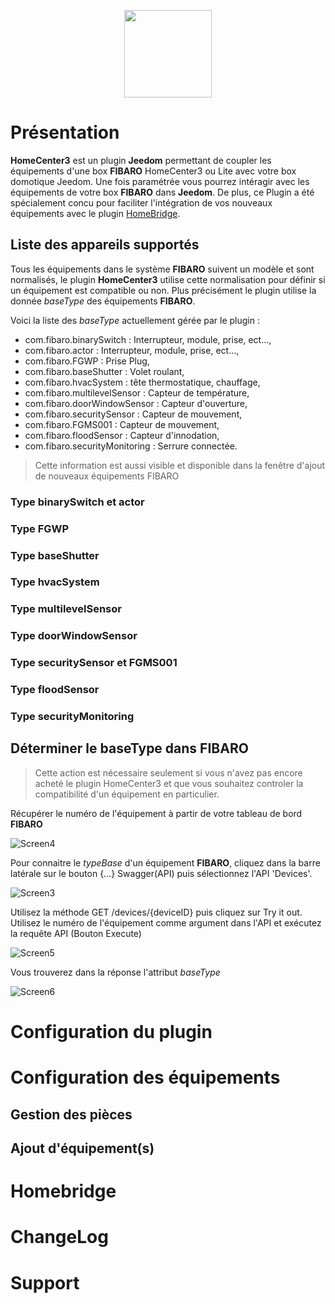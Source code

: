 
<!-- ![homecenter3_icon](/plugin-homecenter3/assets/images/homecenter3_icon.png) -->

<p align="center">
  <img src="/plugin-homecenter3/assets/images/homecenter3_icon.png" height="140">
</p>

# Présentation 
**HomeCenter3** est un plugin **Jeedom** permettant de coupler les équipements d'une box **FIBARO** HomeCenter3 ou Lite avec votre box domotique Jeedom. Une fois paramétrée vous pourrez intéragir avec les équipements de votre box **FIBARO** dans **Jeedom**. De plus, ce Plugin a été spécialement concu pour faciliter l'intégration de vos nouveaux équipements avec le plugin [HomeBridge](https://nebzhb.github.io/jeedom_docs/plugins/homebridge/fr_FR/). 

## Liste des appareils supportés 
Tous les équipements dans le système **FIBARO** suivent un modèle et sont normalisés, le plugin **HomeCenter3** utilise cette normalisation pour définir si un équipement est compatible ou non. Plus précisément le plugin utilise la donnée _baseType_ des équipements **FIBARO**. 

Voici la liste des _baseType_ actuellement gérée par le plugin :
- com.fibaro.binarySwitch : Interrupteur, module, prise, ect...,
- com.fibaro.actor : Interrupteur, module, prise, ect...,
- com.fibaro.FGWP : Prise Plug,
- com.fibaro.baseShutter : Volet roulant,
- com.fibaro.hvacSystem : tête thermostatique, chauffage,
- com.fibaro.multilevelSensor : Capteur de température,
- com.fibaro.doorWindowSensor : Capteur d'ouverture,
- com.fibaro.securitySensor : Capteur de mouvement,
- com.fibaro.FGMS001 : Capteur de mouvement,
- com.fibaro.floodSensor : Capteur d'innodation,
- com.fibaro.securityMonitoring : Serrure connectée.

> Cette information est aussi visible et disponible dans la fenêtre d'ajout de nouveaux équipements FIBARO

### Type binarySwitch et actor
### Type FGWP
### Type baseShutter
### Type hvacSystem
### Type multilevelSensor
### Type doorWindowSensor
### Type securitySensor et FGMS001
### Type floodSensor
### Type securityMonitoring


## Déterminer le baseType dans FIBARO

> Cette action est nécessaire seulement si vous n'avez pas encore acheté le plugin HomeCenter3 et que vous souhaitez controler la compatibilité d'un équipement en particulier.

Récupérer le numéro de l'équipement à partir de votre tableau de bord **FIBARO**

![Screen4](/plugin-homecenter3/assets/images/Screen4.png)

Pour connaitre le _typeBase_ d'un équipement **FIBARO**, cliquez dans la barre latérale sur le bouton {...} Swagger(API) puis sélectionnez l'API 'Devices'. 

![Screen3](/plugin-homecenter3/assets/images/Screen3.png)

Utilisez la méthode GET /devices/{deviceID} puis cliquez sur Try it out. Utilisez le numéro de l'équipement comme argument dans l'API et exécutez la requête API (Bouton Execute)

![Screen5](/plugin-homecenter3/assets/images/Screen5.png)

Vous trouverez dans la réponse l'attribut _baseType_

![Screen6](/plugin-homecenter3/assets/images/Screen6.png) 

# Configuration du plugin 

# Configuration des équipements

## Gestion des pièces

## Ajout d'équipement(s)

# Homebridge

# ChangeLog

# Support

